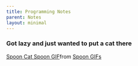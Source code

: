 ```yaml
---
title: Programming Notes
parent: Notes
layout: minimal
---
```


### Got lazy and just wanted to put a cat there

<div class="tenor-gif-embed" data-postid="254879498273748" data-share-method="host" data-aspect-ratio="0.753012" data-width="100%"><a href="https://tenor.com/view/spoon-cat-spoon-spoon-cat-cat-apple-apple-cat-gif-254879498273748">Spoon Cat Spoon GIF</a>from <a href="https://tenor.com/search/spoon-gifs">Spoon GIFs</a></div> <script type="text/javascript" async src="https://tenor.com/embed.js"></script>
